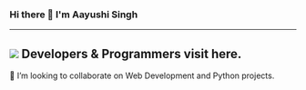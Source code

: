 ### Hi there 👋 I'm Aayushi Singh
---
![](https://komarev.com/ghpvc/?username=aayushisingh11&colour=blue) Developers & Programmers visit here.
---
👯 I’m looking to collaborate on Web Development and Python projects.



<!--
**aayushisingh11/aayushisingh11** is a ✨ _special_ ✨ repository because its `README.md` (this file) appears on your GitHub profile.

Here are some ideas to get you started:

- 🔭 I’m currently working on ...
- 🌱 I’m currently learning ...
. 
- 🤔 I’m looking for help with ...
- 💬 Ask me about ...
- 📫 How to reach me:...
- 😄 Pronouns: ...
- ⚡ Fun fact: ...
-->
